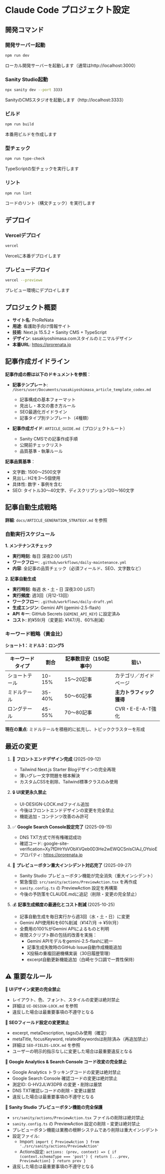 # Claude Code プロジェクト設定

## 開発コマンド

### 開発サーバー起動
```bash
npm run dev
```
ローカル開発サーバーを起動します（通常はhttp://localhost:3000）

### Sanity Studio起動
```bash
npx sanity dev --port 3333
```
SanityのCMSスタジオを起動します（http://localhost:3333）

### ビルド
```bash
npm run build
```
本番用ビルドを作成します

### 型チェック
```bash
npm run type-check
```
TypeScriptの型チェックを実行します

### リント
```bash
npm run lint
```
コードのリント（構文チェック）を実行します

## デプロイ

### Vercelデプロイ
```bash
vercel
```
Vercelに本番デプロイします

### プレビューデプロイ
```bash
vercel --previewe
```
プレビュー環境にデプロイします

## プロジェクト概要

- **サイト名**: ProReNata
- **用途**: 看護助手向け情報サイト
- **技術**: Next.js 15.5.2 + Sanity CMS + TypeScript
- **デザイン**: sasakiyoshimasa.comスタイルのミニマルデザイン
- **本番URL**: https://prorenata.jp

## 記事作成ガイドライン

**記事作成の際は以下のドキュメントを参照**：
- **記事テンプレート**: `/Users/user/Documents/sasakiyoshimasa_article_template_codex.md`
  - 記事構成の基本フォーマット
  - 見出し・本文の書き方ルール
  - SEO最適化ガイドライン
  - 記事タイプ別テンプレート（4種類）

- **記事作成ガイド**: `ARTICLE_GUIDE.md`（プロジェクトルート）
  - Sanity CMSでの記事作成手順
  - 公開前チェックリスト
  - 品質基準・執筆ルール

**記事品質基準**：
- 文字数: 1500〜2500文字
- 見出し: H2を3〜5個使用
- 具体性: 数字・事例を含む
- SEO: タイトル30〜40文字、ディスクリプション120〜160文字

## 記事自動生成戦略

**詳細**: `docs/ARTICLE_GENERATION_STRATEGY.md` を参照

### 自動実行スケジュール

**1. メンテナンスチェック**
- **実行時刻**: 毎日 深夜2:00 (JST)
- **ワークフロー**: `.github/workflows/daily-maintenance.yml`
- **内容**: 全記事の品質チェック（必須フィールド、SEO、文字数など）

**2. 記事自動生成**
- **実行時刻**: 毎週 水・土・日 深夜3:00 (JST)
- **実行頻度**: 週3回（月12-13回）
- **ワークフロー**: `.github/workflows/daily-draft.yml`
- **生成エンジン**: Gemini API (gemini-2.5-flash)
- **API キー**: GitHub Secrets (`GEMINI_API_KEY`) に設定済み
- **コスト**: 約¥59/月（変更前: ¥147/月、60%削減）

### キーワード戦略（黄金比）

**ショート1：ミドル3：ロング5**

| キーワードタイプ | 割合 | 記事数目安（150記事中） | 狙い |
|----------------|------|---------------------|------|
| ショートテール | 10-15% | 15〜20記事 | カテゴリ／ガイドページ |
| ミドルテール | 35-40% | 50〜60記事 | **主力トラフィック獲得** |
| ロングテール | 45-55% | 70〜80記事 | CVR・E-E-A-T強化 |

**現在の重点**: ミドルテールを積極的に拡充し、トピッククラスターを形成

## 最近の変更

1. 🎨 **フロントエンドデザイン完成** (2025-09-12)
   - Tailwind Next.js Starter Blogデザインの完全再現
   - 薄いグレー文字問題を根本解決
   - カスタムCSSを削除、Tailwind標準クラスのみ使用

2. 🔒 **UI変更永久禁止**
   - UI-DESIGN-LOCK.mdファイル追加
   - 今後はフロントエンドデザインの変更を完全禁止
   - 機能追加・コンテンツ改善のみ許可

3. ✅ **Google Search Console設定完了** (2025-09-15)
   - DNS TXT方式で所有権確認成功
   - 確認コード: google-site-verification=Xy7fDHrYsVObXVQeb0D3He2wEWQCSnlsClAJ_OYsioE
   - プロパティ: https://prorenata.jp

4. 🚨 **プレビューボタン重大インシデント対応完了** (2025-09-27)
   - Sanity Studio プレビューボタン機能が完全消失（重大インシデント）
   - 緊急復旧: `src/sanity/actions/PreviewAction.tsx` を再作成
   - `sanity.config.ts` の PreviewAction 設定を再構築
   - 今後の予防策をCLAUDE.mdに追記（削除・変更の完全禁止）

5. 💰 **記事生成頻度の最適化とコスト削減** (2025-10-25)
   - 記事自動生成を毎日実行から週3回（水・土・日）に変更
   - Gemini API使用料を60%削減（¥147/月 → ¥59/月）
   - 全費用の100%がGemini APIによるものと判明
   - 夜間スクリプト群の包括的改善を実施：
     - Gemini APIモデルをgemini-2.5-flashに統一
     - 記事生成失敗時のGitHub Issue自動作成機能追加
     - X投稿の重複回避機構実装（30日履歴管理）
     - excerpt自動更新機能追加（白崎セラ口調で一貫性保持）

## ⚠️ 重要なルール

**🚫 UIデザイン変更の完全禁止**
- レイアウト、色、フォント、スタイルの変更は絶対禁止
- 詳細は `UI-DESIGN-LOCK.md` を参照
- 違反した場合は最重要事項の不遵守となる

**🚫 SEOフィールド設定の変更禁止**
- excerpt, metaDescription, tagsのみ使用（確定）
- metaTitle, focusKeyword, relatedKeywordsは削除済み（再追加禁止）
- 詳細は `SEO-FIELDS-LOCK.md` を参照
- ユーザーの明示的指示なしに変更した場合は最重要違反となる

**🚨 Google Analytics & Search Console コード改変の完全禁止**
- Google Analytics トラッキングコードの変更は絶対禁止
- Google Search Console 確認コードの変更は絶対禁止
- 測定ID: G-HV2JLW3DPB の変更・削除は厳禁
- DNS TXT確認レコードの削除・変更は厳禁
- 違反した場合は最重要事項の不遵守となる

**🚨 Sanity Studio プレビューボタン機能の完全保護**
- `src/sanity/actions/PreviewAction.tsx` ファイルの削除は絶対禁止
- `sanity.config.ts` の PreviewAction 設定の削除・変更は絶対禁止
- プレビューボタン機能は業務の根幹システムであり削除は重大インシデント
- 設定ファイル:
  - Import: `import { PreviewAction } from './src/sanity/actions/PreviewAction'`
  - Actions設定: `actions: (prev, context) => { if (context.schemaType === 'post') { return [...prev, PreviewAction] } return prev }`
- 違反した場合は最重要事項の不遵守となる
